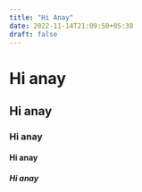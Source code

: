 ```yaml
---
title: "Hi Anay"
date: 2022-11-14T21:09:50+05:30
draft: false
---
```


# Hi anay
## Hi anay
### Hi anay
#### Hi anay
##### Hi anay
